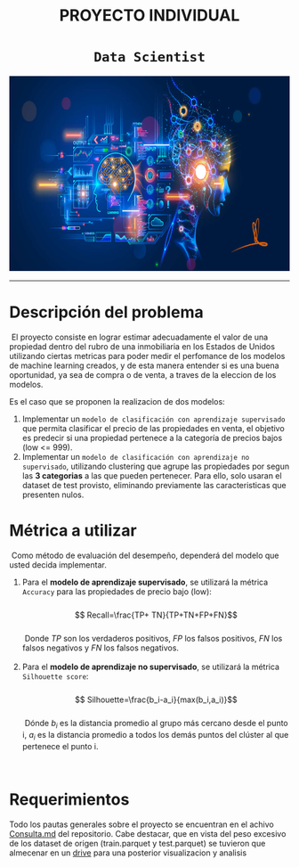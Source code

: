# <h1 align=center> **PROYECTO INDIVIDUAL** </h1>

# <h1 align=center>**`Data Scientist`**</h1>

<p align="center">
<img src=".\_src\assets\machine_learning.jpg"  height=350>
</p>
  

<hr>  

# Descripción del problema
​
El proyecto consiste en lograr estimar adecuadamente el valor de una propiedad dentro del rubro de una inmobiliaria en los Estados de Unidos utilizando ciertas metricas para poder medir el perfomance de los modelos de machine learning creados, y de esta manera  entender si es una buena oportunidad, ya sea de compra o de venta, a traves de la eleccion de los modelos.

​Es el caso que se proponen  la realizacion de dos modelos:
​
1. Implementar un `modelo de clasificación con aprendizaje supervisado` que permita clasificar el precio de las propiedades en venta, el objetivo es predecir si una propiedad pertenece a la categoría de precios bajos (low <= 999). 
​
2. Implementar un `modelo de clasificación con aprendizaje no supervisado`, utilizando clustering que agrupe las propiedades por segun las **3 categorias** a las que pueden pertenecer. Para ello, solo usaran el dataset de test provisto, eliminando previamente las caracteristicas que presenten nulos.
​
​
# Métrica a utilizar
​
Como método de evaluación del desempeño, dependerá del modelo que usted decida implementar.
​
1. Para el **modelo de aprendizaje supervisado**, se utilizará la métrica `Accuracy` para las propiedades de precio bajo (low):</br>
​
$$ Recall=\frac{TP+ TN}{TP+TN+FP+FN}$$</br>
​
Donde $TP$ son los verdaderos positivos, $FP$ los falsos positivos, $FN$ los falsos negativos y $FN$ los falsos negativos. </br>
​
2. Para el **modelo de aprendizaje no supervisado**, se utilizará la métrica `Silhouette score`:</br>
​
$$ Silhouette=\frac{b_i-a_i}{max(b_i,a_i)}$$</br>
​
Dónde $b_i$ es la distancia promedio al grupo más cercano desde el punto i, $a_i$ es la distancia promedio a todos los demás puntos del clúster al que pertenece el punto i. </br>


</br>

# Requerimientos

Todo los pautas generales sobre el proyecto se encuentran en el achivo <a href="https://github.com/aylinv94/Datathon/blob/main/Consulta.md">Consulta.md</a> </strong> del repositorio. Cabe destacar, que en vista del peso excesivo de los dataset de origen (train.parquet y test.parquet) se tuvieron que almecenar en un <a href="https://github.com/aylinv94/Datathon/blob/main/Consulta.md">drive</a> </strong> para una posterior visualizacion y analisis